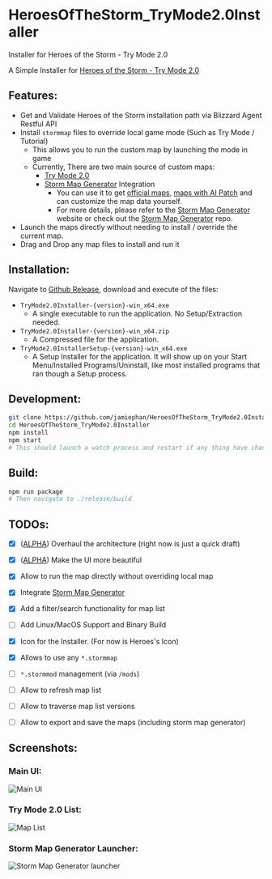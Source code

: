 # HeroesOfTheStorm_TryMode2.0Installer
Installer for Heroes of the Storm - Try Mode 2.0

A Simple Installer for [Heroes of the Storm - Try Mode 2.0](https://jamiephan.github.io/HeroesOfTheStorm_TryMode2.0/)

## Features:

- Get and Validate Heroes of the Storm installation path via Blizzard Agent Restful API
- Install `stormmap` files to override local game mode (Such as Try Mode / Tutorial)
  - This allows you to run the custom map by launching the mode in game
  - Currently, There are two main source of custom maps:
    - [Try Mode 2.0](https://github.com/jamiephan/HeroesOfTheStorm_TryMode2.0/releases/latest)
    - [Storm Map Generator](https://stormmap.jamiephan.net/) Integration
      - You can use it to get [official maps](https://github.com/jamiephan/HeroesOfTheStorm_S2MA), [maps with AI Patch](https://github.com/jamiephan/HeroesOfTheStorm_AIMapshttps://github.com/jamiephan/HeroesOfTheStorm_AIMaps) and can customize the map data yourself.
      - For more details, please refer to the [Storm Map Generator](https://stormmap.jamiephan.net/) website or check out the [Storm Map Generator](https://github.com/jamiephan/HeroesOfTheStorm_StormMapGenerator) repo.
- Launch the maps directly without needing to install / override the current map.
- Drag and Drop any map files to install and run it


## Installation:

Navigate to [Github Release](https://github.com/jamiephan/HeroesOfTheStorm_TryMode2.0Installer/releases/latest), download and execute of the files:

- `TryMode2.0Installer-{version}-win_x64.exe`
  - A single executable to run the application. No Setup/Extraction needed.
- `TryMode2.0Installer-{version}-win_x64.zip`
  - A Compressed file for the application.
- `TryMode2.0InstallerSetup-{version}-win_x64.exe`
  - A Setup Installer for the application. It will show up on your Start Menu/Installed Programs/Uninstall, like most installed programs that ran though a Setup process.

## Development:

```bash
git clone https://github.com/jamiephan/HeroesOfTheStorm_TryMode2.0Installer.git
cd HeroesOfTheStorm_TryMode2.0Installer
npm install
npm start
# This should launch a watch process and restart if any thing have changed
```

## Build: 
```bash
npm run package
# Then navigate to ./release/build
```

## TODOs:

 - [x] ([ALPHA](https://github.com/jamiephan/HeroesOfTheStorm_TryMode2.0Installer/tree/ALPHA)) Overhaul the architecture (right now is just a quick draft)
 - [x] ([ALPHA](https://github.com/jamiephan/HeroesOfTheStorm_TryMode2.0Installer/tree/ALPHA)) Make the UI more beautiful
 - [x] Allow to run the map directly without overriding local map
 - [x] Integrate [Storm Map Generator](https://stormmap.jamiephan.net/)
 - [x] Add a filter/search functionality for map list
 - [ ] Add Linux/MacOS Support and Binary Build
 - [x] Icon for the Installer. (For now is Heroes's Icon)
 - [x] Allows to use any `*.stormmap`
 - [ ] `*.stormmod` management (via `/mods`)
 - [ ] Allow to refresh map list
 - [ ] Allow to traverse map list versions
 - [ ] Allow to export and save the maps (including storm map generator) 


## Screenshots:

### Main UI: 
![Main UI](https://i.imgur.com/jIntFtH.png)

### Try Mode 2.0 List:
![Map List](https://i.imgur.com/La7E3fb.png)

### Storm Map Generator Launcher:
![Storm Map Generator launcher](https://i.imgur.com/2lH8CaT.png)
